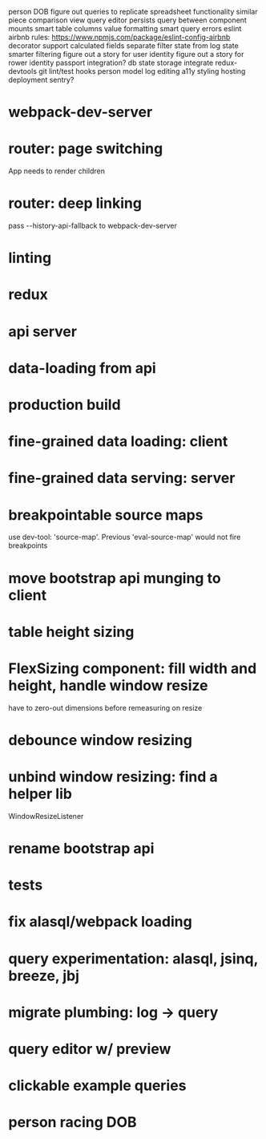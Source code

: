 person DOB
figure out queries to replicate spreadsheet functionality
similar piece comparison view
query editor persists query between component mounts
smart table columns
value formatting
smart query errors
eslint airbnb rules: https://www.npmjs.com/package/eslint-config-airbnb
decorator support
calculated fields
separate filter state from log state
smarter filtering
figure out a story for user identity
figure out a story for rower identity
passport integration?
db state storage
integrate redux-devtools
git lint/test hooks
person model
log editing
a11y
styling
hosting
deployment
sentry?

# webpack-dev-server
# router: page switching
  App needs to render children
# router: deep linking
  pass --history-api-fallback to webpack-dev-server
# linting
# redux
# api server
# data-loading from api
# production build
# fine-grained data loading: client
# fine-grained data serving: server
# breakpointable source maps
  use dev-tool: 'source-map'. Previous 'eval-source-map' would
  not fire breakpoints
# move bootstrap api munging to client
# table height sizing
# FlexSizing component: fill width and height, handle window resize
  have to zero-out dimensions before remeasuring on resize
# debounce window resizing
# unbind window resizing: find a helper lib
  WindowResizeListener
# rename bootstrap api
# tests
# fix alasql/webpack loading
# query experimentation: alasql, jsinq, breeze, jbj
# migrate plumbing: log -> query
# query editor w/ preview
# clickable example queries
# person racing DOB

